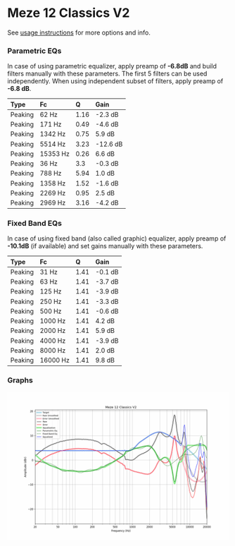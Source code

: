 # Meze 12 Classics V2
See [usage instructions](https://github.com/jaakkopasanen/AutoEq#usage) for more options and info.

### Parametric EQs
In case of using parametric equalizer, apply preamp of **-6.8dB** and build filters manually
with these parameters. The first 5 filters can be used independently.
When using independent subset of filters, apply preamp of **-6.8 dB**.

| Type    | Fc       |    Q | Gain     |
|:--------|:---------|:-----|:---------|
| Peaking | 62 Hz    | 1.16 | -2.3 dB  |
| Peaking | 171 Hz   | 0.49 | -4.6 dB  |
| Peaking | 1342 Hz  | 0.75 | 5.9 dB   |
| Peaking | 5514 Hz  | 3.23 | -12.6 dB |
| Peaking | 15353 Hz | 0.26 | 6.6 dB   |
| Peaking | 36 Hz    | 3.3  | -0.3 dB  |
| Peaking | 788 Hz   | 5.94 | 1.0 dB   |
| Peaking | 1358 Hz  | 1.52 | -1.6 dB  |
| Peaking | 2269 Hz  | 0.95 | 2.5 dB   |
| Peaking | 2969 Hz  | 3.16 | -4.2 dB  |

### Fixed Band EQs
In case of using fixed band (also called graphic) equalizer, apply preamp of **-10.1dB**
(if available) and set gains manually with these parameters.

| Type    | Fc       |    Q | Gain    |
|:--------|:---------|:-----|:--------|
| Peaking | 31 Hz    | 1.41 | -0.1 dB |
| Peaking | 63 Hz    | 1.41 | -3.7 dB |
| Peaking | 125 Hz   | 1.41 | -3.9 dB |
| Peaking | 250 Hz   | 1.41 | -3.3 dB |
| Peaking | 500 Hz   | 1.41 | -0.6 dB |
| Peaking | 1000 Hz  | 1.41 | 4.2 dB  |
| Peaking | 2000 Hz  | 1.41 | 5.9 dB  |
| Peaking | 4000 Hz  | 1.41 | -3.9 dB |
| Peaking | 8000 Hz  | 1.41 | 2.0 dB  |
| Peaking | 16000 Hz | 1.41 | 9.8 dB  |

### Graphs
![](./Meze%2012%20Classics%20V2.png)
